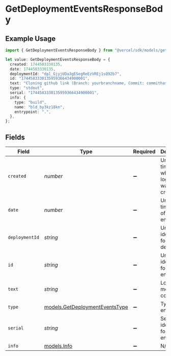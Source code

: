 # GetDeploymentEventsResponseBody

## Example Usage

```typescript
import { GetDeploymentEventsResponseBody } from "@vercel/sdk/models/getdeploymenteventsop.js";

let value: GetDeploymentEventsResponseBody = {
  created: 1744583330135,
  date: 1744583330135,
  deploymentId: "dpl_GjyjUDa3gESegReEzVREj1sQ92b7",
  id: "1744583330135959366434900001",
  text: "Cloning github link (Branch: yourbranchname, Commit: commithash)",
  type: "stdout",
  serial: "1744583330135959366434900001",
  info: {
    type: "build",
    name: "bld_by3kz18kn",
    entrypoint: ".",
  },
};
```

## Fields

| Field                                                                  | Type                                                                   | Required                                                               | Description                                                            | Example                                                                |
| ---------------------------------------------------------------------- | ---------------------------------------------------------------------- | ---------------------------------------------------------------------- | ---------------------------------------------------------------------- | ---------------------------------------------------------------------- |
| `created`                                                              | *number*                                                               | :heavy_minus_sign:                                                     | Unix timestamp when the log entry was created                          | 1744583330135                                                          |
| `date`                                                                 | *number*                                                               | :heavy_minus_sign:                                                     | Unix timestamp of the log entry date                                   | 1744583330135                                                          |
| `deploymentId`                                                         | *string*                                                               | :heavy_minus_sign:                                                     | Unique identifier for the deployment                                   | dpl_GjyjUDa3gESegReEzVREj1sQ92b7                                       |
| `id`                                                                   | *string*                                                               | :heavy_minus_sign:                                                     | Unique identifier for the log entry                                    | 1744583330135959366434900001                                           |
| `text`                                                                 | *string*                                                               | :heavy_minus_sign:                                                     | Log message content                                                    | Cloning github link (Branch: yourbranchname, Commit: commithash)       |
| `type`                                                                 | [models.GetDeploymentEventsType](../models/getdeploymenteventstype.md) | :heavy_minus_sign:                                                     | Type of log entry                                                      | stdout                                                                 |
| `serial`                                                               | *string*                                                               | :heavy_minus_sign:                                                     | Serial identifier for the log entry                                    | 1744583330135959366434900001                                           |
| `info`                                                                 | [models.Info](../models/info.md)                                       | :heavy_minus_sign:                                                     | N/A                                                                    |                                                                        |